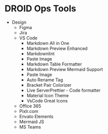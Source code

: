 # DROID Ops Tools

* Design
  * Figma
  * Jira
  * VS Code
    * Markdown All in One
    * Markdown Preview Enhanced
    * Markdownlint
    * Paste Image
    * Markdown Table Formatter
    * Markdown Preview Mermaid Support 
    * Paste Image 
    * Auto Rename Tag
    * Bracket Pair Colorizer
    * Live ServerPrettier - Code formatter
    * Material Icon Theme
    * VsCode Great Icons
  * Office 365
  * Pixlr.com
  * Envato Elements
  * Mermaid JS
  * MS Teams
    
